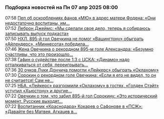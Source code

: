 <h3>Подборка новостей на Пн 07 апр 2025 08:00</h3><!--2025-04-07 07:58:00-->
<div class="rssn table">
  <span class="smaller gray hspace">07:58</span> <a class="nodecor" href="https://www.sports.ru/football/1116697309-pep-ob-oskorbleniyax-fanov-myu-v-adres-materi-fodena-oni-nedostatochno.html?">Пеп об оскорблениях фанов «МЮ» в адрес матери Фодена: «Они недостаточно воспитаны, им...</a>
</div>
<div class="rssn table">
  <span class="smaller gray hspace">07:52</span> <a class="nodecor" href="https://www.sports.ru/basketball/1116697303-lebron-dzhejms-my-sdelali-svoe-delo-teper-ya-sobirayus-zapisyvat-vypus.html?">Леброн Джеймс: «Мы сделали свое дело, теперь я собираюсь записывать выпуск подкаста»</a>
</div>
<div class="rssn table">
  <span class="smaller gray hspace">07:50</span> <a class="nodecor" href="https://www.sports.ru/hockey/1116696157-nxl-vashington-v-gostyax-u-ajlenders-minnesota-primet-dallas-ottava-pr.html?">НХЛ. 895-й гол Овечкина не помог «Вашингтону» обыграть «Айлендерс», «Миннесота» победила...</a>
</div>
<div class="rssn table">
  <span class="smaller gray hspace">07:46</span> <a class="nodecor" href="https://www.sports.ru/hockey/1116697305-zhena-ovechkina-o-rekordnom-895-m-gole-aleksandra-bezumno-schastlivy-c.html?">Жена Овечкина о рекордном 895-м голе Александра: «Безумно счастливы, что это произошло...</a>
</div>
<div class="rssn table">
  <span class="smaller gray hspace">07:38</span> <a class="nodecor" href="https://www.sports.ru/football/1116697299-gafin-o-sudejstve-posle-13-s-czska-dinamo-nado-ottalkivatsya-ot-sebya-.html?">Гафин о судействе после 1:3 с ЦСКА: «Динамо» надо отталкиваться от себя, переигрывать...</a>
</div>
<div class="rssn table">
  <span class="smaller gray hspace">07:36</span> <a class="nodecor" href="https://www.sports.ru/basketball/1116697297-30-ochkov-luki-donchicha-pomogli-lejkers-obygrat-oklaxomu.html?">30 очков Луки Дончича помогли «Лейкерс» обыграть «Оклахому»</a>
</div>
<div class="rssn table">
  <span class="smaller gray hspace">07:30</span> <a class="nodecor" href="https://www.sports.ru/hockey/1116697296-sorokin-o-rekordnom-gole-ovechkina-esli-ya-ego-ne-videl-to-on-ne-schit.html?">Сорокин о рекордном голе Овечкина: «Если я его не видел, то он не считается! Сам не...</a>
</div>
<div class="rssn table">
  <span class="smaller gray hspace">07:25</span> <a class="nodecor" href="https://www.sports.ru/basketball/1116696607-nba-oklaxoma-primet-lejkers-golden-stejt-srazitsya-s-xyustonom-i-drugi.html?">НБА. «Лейкерс» разгромили «Оклахому» в гостях, «Голден Стэйт» уступил «Хьюстону» и другие...</a>
</div>
<div class="rssn table">
  <span class="smaller gray hspace">07:22</span> <a class="nodecor" href="https://www.sports.ru/hockey/1116697294-ovechkin-o-tom-chto-zabil-895-j-gol-sorokinu-eto-svoego-roda-istoriche.html?">Овечкин о том, что забил 895-й гол Сорокину: «Это исторический момент. Русские выходят...</a>
</div>
<div class="rssn table">
  <span class="smaller gray hspace">07:22</span> <a class="nodecor" href="https://www.sports.ru/football/1116697293-vospitannik-krasnodara-kokarev-o-safonove-v-pszh-davajte-bez-matveya-a.html?">Воспитанник «Краснодара» Кокарев о Сафонове в «ПСЖ»: «Давайте без Матвея. Агкацев в...</a>
</div>